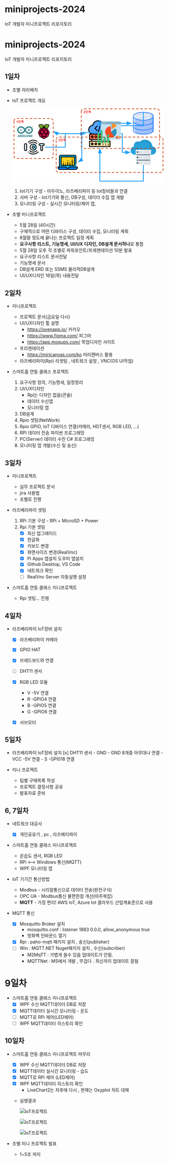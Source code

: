 # miniprojects-2024
IoT 개발자 미니프로젝트 리포지토리

# miniprojects-2024
IoT 개발자 미니프로젝트 리포지토리

## 1일차
- 조별 자리배치
- IoT 프로젝트 개요

    ![IoT프로젝트](https://raw.githubusercontent.com/leekminxx/miniprojects-2024/main/mp001.png)

	1. Iot기기 구성 - 아두이노, 라즈베리파이 등 Iot장비들과 연결
	2. 서버 구성 - Iot기기와 통신,  DB구성, 데이터 수집 앱 개발
	3. 모니터링 구성 - 실시간 모니터링/제어 앱, 

- 조별 미니프로젝트
    - 5월 28일 (40시간)
    - 구체적으로 어떤 디바이스 구성, 데이터 수집, 모니터링 계획
    - 8월말 정도에 끝나는 프로젝트 일정 계획
    - **요구사항 리스트, 기능명세, UI/UX 디자인, DB설계 문서하나**로 통합
    - 5월 28일 오후 각 조별로 파워포인트/프레젠테이션 10분 발표
    - 요구사항 리스트 문서전달
    - 기능명세 문서
    - DB설계 ERD 또는 SSMS 물리적DB설계 
    - UI/UX디자인 16일(목) 내용전달
	
## 2일차
- 미니프로젝트
	- 프로젝트 문서(금요일 다시)
	- UI/UX디자인 툴 설명
		- https://ovenapp.io/ 카카오
		- https://www.figma.com/ 피그마
		- https://app.moqups.com/ 목업디자인 사이트
	- 프리젠테이션
		- https://miricanvas.com/ko 미리캔버스 활용
	- 라즈베리파이(Rpi) 리셋팅 , 네트워크 설정 , VNC(OS UI작업)
	
- 스마트홈 연동 클래스 프로젝트
	1. 요구사항 정의, 기능명세, 일정정리
	2. UI/UX디자인
		- Rpi는 디자인 없음(콘솔)
		- 데이터 수신앱
		- 모니터링 앱
	3. DB설계
	4. Rpio 셋팅(NetWork)
	5. Rpio GPIO, IoT 디바이스 연결(카메라, HDT센서, RGB LED, ...)
	6. RPI 데이터 전송 파이썬 프로그래밍
	7. PC(Server) 데이터 수진 C# 프로그래밍
	8. 모니터링 앱 개발(수신 및 송신)
	
## 3일차
- 미니프로젝트
	- 실무 프로젝트 문서
	- jira 사용법
	- 조별로 진행
	
- 라즈베리파이 셋팅
	1. RPi 기본 구성 - RPi + MicroSD + Power
	2. Rpi 기본 셋팅
		- [x] 최신 업그레이드
		- [x] 한글화 
		- [x] 키보드 변경
		- [x] 화면사이즈 변경(RealVnc)
		- [x] Pi Apps 앱설치 도우미 앱설치
		- [x] Github Desktop, VS Code
		- [x] 네트워크 확인
		- [ ] RealVnc Server 자동실행 설정
	
- 스마트홈 연동 클래스 미니프로젝트
	- Rpi 셋팅... 진행
	
## 4일차
- 라즈베리파이 IoT장비 설치
	- [x] 라즈베리파이 카메라
	- [x] GPIO HAT
	- [x] 브레드보드와 연결
	- [ ] DHT11 센서
	- [x] RGB LED 모듈
		- V -5V 연결
		- R -GPIO4 연결
		- B -GPIO5 연결
		- G -GPIO6 연결
	
	- [x] 서브모터

## 5일차
- 라즈베리파이 IoT장비 설치
	[x] DHT11 센서
		- GND - GND 8개중 아무대나 연결
		- VCC -5V 연결
		- S -GPI018 연결

- 미니 프로젝트
	- 팀별 구매목록 작성
	- 프로젝트 결정사항 공유
	- 발표자료 준비

## 6, 7일차
- 네트워크 대공사
	- [x] 개인공유기 , pc , 라즈베리파이

- 스마트홈 연동 클래스 미니프로젝트
	- 온습도 센서, RGB LED
	- RPi <--> Windows 통신(MQTT)
	- WPF 모니터링 앱

- IoT 기기간 통신방법
	- Modbus - 시리얼통신으로 데이터 전송(완전구식)
	- OPC UA - Modbus통신 불편한점 개선(아주복잡)
	- **MQTT** - 가장 편리! AWS IoT, Azure Iot 클라우드 산업계표준으로 사용

- MQTT 통신
	- [x] Mosquitto Broker 설치
		- mosquitto.conf : listener 1883 0.0.0, allow_anonymous true
		- 방화벽 인바운드 열기
	- [x] Rpi : paho-mqtt 패키지 설치 , 송신(publisher)
	- [ ] Win : MQTT.NET Nuget패키지 설치 , 수신(subcriber) 
		- M2MqTT : 가볍게 쓸수 있음 업데이트가 안됨. 
		- MQTTNet : MS에서 개발 , 무겁다 . 최신까지 업데이트 잘됨
	
# 9일차
- 스마트홈 연동 클래스 미니프로젝트
	- [x] WPF 수신 MQTT데이터 DB로 저장
	- [x]  MQTT데이터 실시간 모니터링 - 온도 
	- [ ] MQTT로 RPi 제어(LED제어)
	- [ ] WPF MQTT데이터 히스토리 확인

## 10일차  
- 스마트홈 연동 클래스 미니프로젝트 마무리 
	- [x] WPF 수신 MQTT데이터 DB로 저장
	- [x] MQTT데이터 실시간 모니터링 - 습도
	- [x] MQTT로 RPi 제어 (LED제어)
	- [x] WPF MQTT데이터 히스토리 확인
		- LiveChart2는 차후에 다시 , 현재는 Oxyplot 차트 대체
	- 실행결과 

		![IoT프로젝트](https://raw.githubusercontent.com/leekminxx/miniprojects-2024/main/mp002.png)
		
		![IoT프로젝트](https://raw.githubusercontent.com/leekminxx/miniprojects-2024/main/mp003.png)
		
		![IoT프로젝트](https://raw.githubusercontent.com/leekminxx/miniprojects-2024/main/mp004.png)

- 조별 미니 프로젝트 발표
	- 1~5조 까지